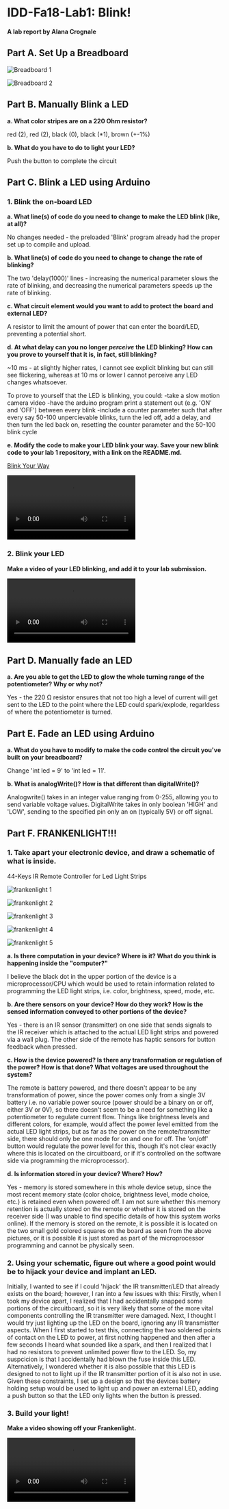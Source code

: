 # IDD-Fa18-Lab1: Blink!

**A lab report by Alana Crognale**

## Part A. Set Up a Breadboard

![Breadboard 1](https://github.com/AlanaCrognale/IDD-Fa18-Lab1/blob/master/breadboard%201.png)

![Breadboard 2](https://github.com/AlanaCrognale/IDD-Fa18-Lab1/blob/master/breadboard%202.png)


## Part B. Manually Blink a LED

**a. What color stripes are on a 220 Ohm resistor?**

red (2), red (2), black (0), black (*1), brown (+-1%)
 
**b. What do you have to do to light your LED?**

Push the button to complete the circuit

## Part C. Blink a LED using Arduino

### 1. Blink the on-board LED

**a. What line(s) of code do you need to change to make the LED blink (like, at all)?**

No changes needed - the preloaded 'Blink' program already had the proper set up to compile and upload.

**b. What line(s) of code do you need to change to change the rate of blinking?**

The two 'delay(1000)' lines - increasing the numerical parameter slows the rate of blinking, and decreasing the numerical parameters speeds up the rate of blinking.

**c. What circuit element would you want to add to protect the board and external LED?**

A resistor to limit the amount of power that can enter the board/LED, preventing a potential short.
 
**d. At what delay can you no longer *perceive* the LED blinking? How can you prove to yourself that it is, in fact, still blinking?**

~10 ms - at slightly higher rates, I cannot see explicit blinking but can still see flickering, whereas at 10 ms or lower I cannot perceive any LED changes whatsoever.

To prove to yourself that the LED is blinking, you could:
-take a slow motion camera video
-have the arduino program print a statement out (e.g. 'ON' and 'OFF') between every blink
-include a counter parameter such that after every say 50-100 unpercievable blinks, turn the led off, add a delay, and then turn the led back on, resetting the counter parameter and the 50-100 blink cycle

**e. Modify the code to make your LED blink your way. Save your new blink code to your lab 1 repository, with a link on the README.md.**

[Blink Your Way](https://github.com/AlanaCrognale/IDD-Fa18-Lab1/blob/master/Blink_your_way.ino)


![Blink_Your_Way](https://github.com/AlanaCrognale/IDD-Fa18-Lab1/blob/master/IMG_0423.MOV)

### 2. Blink your LED

**Make a video of your LED blinking, and add it to your lab submission.**

![External LED Blink](https://github.com/AlanaCrognale/IDD-Fa18-Lab1/blob/master/IMG_0424.MOV)


## Part D. Manually fade an LED

**a. Are you able to get the LED to glow the whole turning range of the potentiometer? Why or why not?**

Yes - the 220 Ω resistor ensures that not too high a level of current will get sent to the LED to the point where the LED could spark/explode, regarldess of where the potentiometer is turned.

## Part E. Fade an LED using Arduino

**a. What do you have to modify to make the code control the circuit you've built on your breadboard?**

Change 'int led = 9' to 'int led = 11'.

**b. What is analogWrite()? How is that different than digitalWrite()?**

Analogwrite() takes in an integer value ranging from 0-255, allowing you to send variable voltage values.  DigitalWrite takes in only boolean 'HIGH' and 'LOW', sending to the specified pin only an on (typically 5V) or off signal.

## Part F. FRANKENLIGHT!!!

### 1. Take apart your electronic device, and draw a schematic of what is inside. 

44-Keys IR Remote Controller for Led Light Strips

![frankenlight 1](https://github.com/AlanaCrognale/IDD-Fa18-Lab1/blob/master/frankenlight%201.png)

![frankenlight 2](https://github.com/AlanaCrognale/IDD-Fa18-Lab1/blob/master/frankenlight%202.png)

![frankenlight 3](https://github.com/AlanaCrognale/IDD-Fa18-Lab1/blob/master/frankenlight%203.png)

![frankenlight 4](https://github.com/AlanaCrognale/IDD-Fa18-Lab1/blob/master/frankenlight%204.png)

![frankenlight 5](https://github.com/AlanaCrognale/IDD-Fa18-Lab1/blob/master/frankenlight%205.png)


**a. Is there computation in your device? Where is it? What do you think is happening inside the "computer?"**

I believe the black dot in the upper portion of the device is a microprocessor/CPU which would be used to retain information related to programming the LED light strips, i.e. color, brightness, speed, mode, etc.

**b. Are there sensors on your device? How do they work? How is the sensed information conveyed to other portions of the device?**

Yes - there is an IR sensor (transmitter) on one side that sends signals to the IR receiver which is attached to the actual LED light strips and powered via a wall plug.  The other side of the remote has haptic sensors for button feedback when pressed.

**c. How is the device powered? Is there any transformation or regulation of the power? How is that done? What voltages are used throughout the system?**

The remote is battery powered, and there doesn't appear to be any transformation of power, since the power comes only from a single 3V battery i.e. no variable power source (power should be a binary on or off, either 3V or 0V), so there doesn't seem to be a need for something like a potentiometer to regulate current flow.  Things like brightness levels and different colors, for example, would affect the power level emitted from the actual LED light strips, but as far as the power on the remote/transmitter side, there should only be one mode for on and one for off.  The 'on/off' button would regulate the power level for this, though it's not clear exactly where this is located on the circuitboard, or if it's controlled on the software side via programming the microprocessor).  

**d. Is information stored in your device? Where? How?**

Yes - memory is stored somewhere in this whole device setup, since the most recent memory state (color choice, brightness level, mode choice, etc.) is retained even when powered off.  I am not sure whether this memory retention is actually stored on the remote or whether it is stored on the receiver side (I was unable to find specific details of how this system works online).  If the memory is stored on the remote, it is possible it is located on the two small gold colored squares on the board as seen from the above pictures, or it is possible it is just stored as part of the microprocessor programming and cannot be physically seen.

### 2. Using your schematic, figure out where a good point would be to hijack your device and implant an LED.

Initially, I wanted to see if I could 'hijack' the IR transmitter/LED that already exists on the board; however, I ran into a few issues with this:  Firstly, when I took my device apart, I realized that I had accidentally snapped some portions of the circuitboard, so it is very likely that some of the more vital components controlling the IR transmitter were damaged.  Next, I thought I would try just lighting up the LED on the board, ignoring any IR transmistter aspects.  When I first started to test this, connecting the two soldered points of contact on the LED to power, at first nothing happened and then after a few seconds I heard what sounded like a spark, and then I realized that I had no resistors to prevent unlimited power flow to the LED.  So, my suspcicion is that I accidentally had blown the fuse inside this LED.  Alternatively, I wondered whether it is also possible that this LED is designed to not to light up if the IR transmitter portion of it is also not in use.  Given these constraints, I set up a design so that the devices battery holding setup would be used to light up and power an external LED, adding a push button so that the LED only lights when the button is pressed.

### 3. Build your light!

**Make a video showing off your Frankenlight.**

![Frankenlight](https://github.com/AlanaCrognale/IDD-Fa18-Lab1/blob/master/IMG_0448.MOV)

